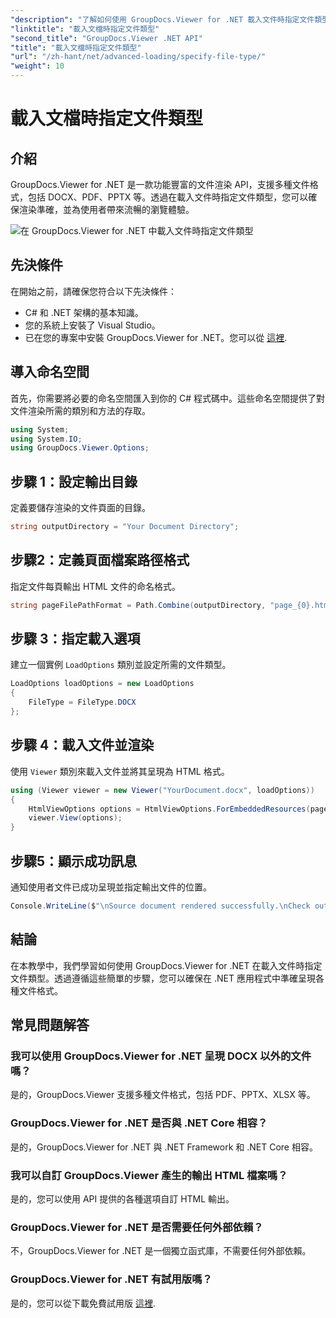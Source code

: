 ```yaml
---
"description": "了解如何使用 GroupDocs.Viewer for .NET 載入文件時指定文件類型。在您的 .NET 應用程式中準確呈現各種格式。"
"linktitle": "載入文檔時指定文件類型"
"second_title": "GroupDocs.Viewer .NET API"
"title": "載入文檔時指定文件類型"
"url": "/zh-hant/net/advanced-loading/specify-file-type/"
"weight": 10
---
```


# 載入文檔時指定文件類型

## 介紹
GroupDocs.Viewer for .NET 是一款功能豐富的文件渲染 API，支援多種文件格式，包括 DOCX、PDF、PPTX 等。透過在載入文件時指定文件類型，您可以確保渲染準確，並為使用者帶來流暢的瀏覽體驗。

![在 GroupDocs.Viewer for .NET 中載入文件時指定文件類型](/viewer/advanced-loading/specify-file-type-when-loading-documents-img.png)

## 先決條件
在開始之前，請確保您符合以下先決條件：
- C# 和 .NET 架構的基本知識。
- 您的系統上安裝了 Visual Studio。
- 已在您的專案中安裝 GroupDocs.Viewer for .NET。您可以從 [這裡](https://releases。groupdocs.com/viewer/net/).
##
## 導入命名空間
首先，你需要將必要的命名空間匯入到你的 C# 程式碼中。這些命名空間提供了對文件渲染所需的類別和方法的存取。
```csharp
using System;
using System.IO;
using GroupDocs.Viewer.Options;
```
## 步驟 1：設定輸出目錄
定義要儲存渲染的文件頁面的目錄。
```csharp
string outputDirectory = "Your Document Directory";
```
## 步驟2：定義頁面檔案路徑格式
指定文件每頁輸出 HTML 文件的命名格式。
```csharp
string pageFilePathFormat = Path.Combine(outputDirectory, "page_{0}.html");
```
## 步驟 3：指定載入選項
建立一個實例 `LoadOptions` 類別並設定所需的文件類型。
```csharp
LoadOptions loadOptions = new LoadOptions
{
    FileType = FileType.DOCX
};
```
## 步驟 4：載入文件並渲染
使用 `Viewer` 類別來載入文件並將其呈現為 HTML 格式。
```csharp
using (Viewer viewer = new Viewer("YourDocument.docx", loadOptions))
{
    HtmlViewOptions options = HtmlViewOptions.ForEmbeddedResources(pageFilePathFormat);
    viewer.View(options);
}
```
## 步驟5：顯示成功訊息
通知使用者文件已成功呈現並指定輸出文件的位置。
```csharp
Console.WriteLine($"\nSource document rendered successfully.\nCheck output in {outputDirectory}.");
```

## 結論
在本教學中，我們學習如何使用 GroupDocs.Viewer for .NET 在載入文件時指定文件類型。透過遵循這些簡單的步驟，您可以確保在 .NET 應用程式中準確呈現各種文件格式。
## 常見問題解答
### 我可以使用 GroupDocs.Viewer for .NET 呈現 DOCX 以外的文件嗎？
是的，GroupDocs.Viewer 支援多種文件格式，包括 PDF、PPTX、XLSX 等。
### GroupDocs.Viewer for .NET 是否與 .NET Core 相容？
是的，GroupDocs.Viewer for .NET 與 .NET Framework 和 .NET Core 相容。
### 我可以自訂 GroupDocs.Viewer 產生的輸出 HTML 檔案嗎？
是的，您可以使用 API 提供的各種選項自訂 HTML 輸出。
### GroupDocs.Viewer for .NET 是否需要任何外部依賴？
不，GroupDocs.Viewer for .NET 是一個獨立函式庫，不需要任何外部依賴。
### GroupDocs.Viewer for .NET 有試用版嗎？
是的，您可以從下載免費試用版 [這裡](https://releases。groupdocs.com/viewer/net/).